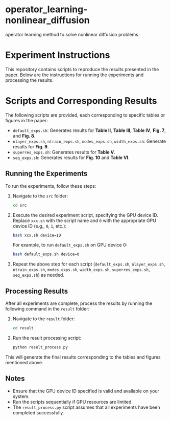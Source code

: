 # operator_learning-nonlinear_diffusion
operator learning method to solve nonlinear diffusion problems

# Experiment Instructions

This repository contains scripts to reproduce the results presented in the paper. Below are the instructions for running the experiments and processing the results.

# Scripts and Corresponding Results

The following scripts are provided, each corresponding to specific tables or figures in the paper:

- `default_exps.sh`: Generates results for **Table II**, **Table III**, **Table IV**, **Fig. 7**, and **Fig. 8**.
- `nlayer_exps.sh`, `ntrain_exps.sh`, `modes_exps.sh`, `width_exps.sh`: Generate results for **Fig. 9**.
- `superres_exps.sh`: Generates results for **Table V**.
- `seq_exps.sh`: Generates results for **Fig. 10** and **Table VI**.

## Running the Experiments

To run the experiments, follow these steps:

1. Navigate to the `src` folder:

   ```bash
   cd src
   ```

2. Execute the desired experiment script, specifying the GPU device ID. Replace `xxx.sh` with the script name and `0` with the appropriate GPU device ID (e.g., `0`, `1`, etc.):

   ```bash
   bash xxx.sh device=ID
   ```

   For example, to run `default_exps.sh` on GPU device 0:

   ```bash
   bash default_exps.sh device=0
   ```

3. Repeat the above step for each script (`default_exps.sh`, `nlayer_exps.sh`, `ntrain_exps.sh`, `modes_exps.sh`, `width_exps.sh`, `superres_exps.sh`, `seq_exps.sh`) as needed.

## Processing Results

After all experiments are complete, process the results by running the following command in the `result` folder:

1. Navigate to the `result` folder:

   ```bash
   cd result
   ```

2. Run the result processing script:

   ```bash
   python result_process.py
   ```

This will generate the final results corresponding to the tables and figures mentioned above.

## Notes

- Ensure that the GPU device ID specified is valid and available on your system.
- Run the scripts sequentially if GPU resources are limited.
- The `result_process.py` script assumes that all experiments have been completed successfully.